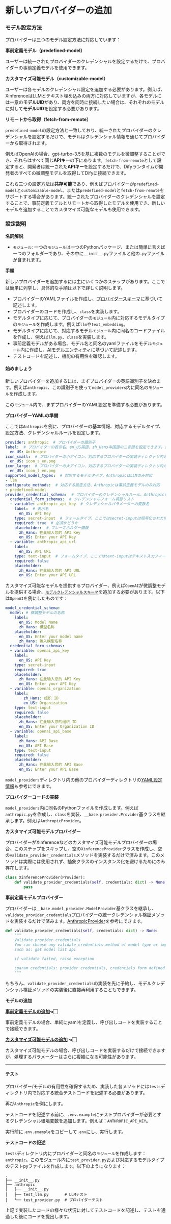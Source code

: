 # 新しいプロバイダーの追加

### モデル設定方法

プロバイダーは三つのモデル設定方法に対応しています：

**事前定義モデル（predefined-model）**

ユーザーは統一されたプロバイダーのクレデンシャルを設定するだけで、プロバイダーの事前定義モデルを使用できます。

**カスタマイズ可能モデル（customizable-model）**

ユーザーは各モデルのクレデンシャル設定を追加する必要があります。例えば、XinferenceはLLMとテキスト埋め込みの両方に対応していますが、各モデルには一意の**モデルUID**があり、両方を同時に接続したい場合は、それぞれのモデルに対して**モデルUID**を設定する必要があります。

**リモートから取得（fetch-from-remote）**

`predefined-model`の設定方法と一致しており、統一されたプロバイダーのクレデンシャルを設定するだけで、モデルはクレデンシャル情報を通じてプロバイダーから取得されます。

例えばOpenAIの場合、gpt-turbo-3.5を基に複数のモデルを微調整することができ、それらはすべて同じ**APIキー**の下にあります。`fetch-from-remote`として設定すると、開発者は統一された**APIキー**を設定するだけで、Difyランタイムが開発者のすべての微調整モデルを取得してDifyに接続できます。

これら三つの設定方法は**共存可能**であり、例えばプロバイダーが`predefined-model`と`customizable-model`、または`predefined-model`と`fetch-from-remote`をサポートする場合があります。統一されたプロバイダーのクレデンシャルを設定することで、事前定義モデルとリモートから取得したモデルを使用でき、新しいモデルを追加することでカスタマイズ可能なモデルも使用できます。

### 設定説明

**名詞解説**

* `モジュール`: 一つの`モジュール`は一つのPythonパッケージ、または簡単に言えば一つのフォルダーであり、その中に`__init__.py`ファイルと他の`.py`ファイルが含まれます。

**手順**

新しいプロバイダーを追加するには主にいくつかのステップがあります。ここでは簡単に列挙し、具体的な手順は以下で詳しく説明します。

* プロバイダーのYAMLファイルを作成し、[プロバイダースキーマ](https://github.com/langgenius/dify/blob/main/api/core/model\_runtime/docs/zh\_Hans/schema.md)に基づいて記述します。
* プロバイダーのコードを作成し、`class`を実装します。
* モデルタイプに応じて、プロバイダーの`モジュール`内に対応するモデルタイプの`モジュール`を作成します。例えば`llm`や`text_embedding`。
* モデルタイプに応じて、対応するモデル`モジュール`内に同名のコードファイルを作成し、例えば`llm.py`、`class`を実装します。
* 事前定義モデルがある場合、モデル名と同名のyamlファイルをモデル`モジュール`内に作成し、[AIモデルエンティティ](https://github.com/langgenius/dify/blob/main/api/core/model\_runtime/docs/zh\_Hans/schema.md)に基づいて記述します。
* テストコードを記述し、機能の有用性を確認します。

#### 始めましょう

新しいプロバイダーを追加するには、まずプロバイダーの英語識別子を決めます。例えば`anthropic`、この識別子を使って`model_providers`内に同名の`モジュール`を作成します。

この`モジュール`内で、まずプロバイダーのYAML設定を準備する必要があります。

**プロバイダーYAMLの準備**

ここでは`Anthropic`を例に、プロバイダーの基本情報、対応するモデルタイプ、設定方法、クレデンシャルルールを設定します。

```YAML
provider: anthropic  # プロバイダーの識別子
label:  # プロバイダーの表示名、en_US英語、zh_Hans中国語の二言語を設定できます。zh_Hansが設定されていない場合、en_USがデフォルトで使用されます。
  en_US: Anthropic
icon_small:  # プロバイダーの小アイコン、対応するプロバイダーの実装ディレクトリ内の_assetsディレクトリに保存されます。labelと同じく二言語の設定が可能です。
  en_US: icon_s_en.png
icon_large:  # プロバイダーの大アイコン、対応するプロバイダーの実装ディレクトリ内の_assetsディレクトリに保存されます。labelと同じく二言語の設定が可能です。
  en_US: icon_l_en.png
supported_model_types:  # 対応するモデルタイプ、AnthropicはLLMのみ対応
- llm
configurate_methods:  # 対応する設定方法、Anthropicは事前定義モデルのみ対応
- predefined-model
provider_credential_schema:  # プロバイダーのクレデンシャルルール、Anthropicは事前定義モデルのみ対応するため、統一されたプロバイダーのクレデンシャルルールを定義する必要があります
  credential_form_schemas:  # クレデンシャルフォーム項目リスト
  - variable: anthropic_api_key  # クレデンシャルパラメーターの変数名
    label:  # 表示名
      en_US: API Key
    type: secret-input  # フォームタイプ、ここではsecret-inputは暗号化された情報入力フィールドを意味し、編集時にはマスクされた情報のみが表示されます。
    required: true  # 必須かどうか
    placeholder:  # プレースホルダー情報
      zh_Hans: 在此输入您的 API Key
      en_US: Enter your API Key
  - variable: anthropic_api_url
    label:
      en_US: API URL
    type: text-input  # フォームタイプ、ここではtext-inputはテキスト入力フィールドを意味します
    required: false
    placeholder:
      zh_Hans: 在此输入您的 API URL
      en_US: Enter your API URL
```

カスタマイズ可能なモデルを提供するプロバイダー、例えば`OpenAI`が微調整モデルを提供する場合、[`モデルクレデンシャルスキーマ`](https://github.com/langgenius/dify/blob/main/api/core/model\_runtime/docs/zh\_Hans/schema.md)を追加する必要があります。以下は`OpenAI`を例にしたものです：

```yaml
model_credential_schema:
  model: # 微調整モデルの名称
    label:
      en_US: Model Name
      zh_Hans: 模型名称
    placeholder:
      en_US: Enter your model name
      zh_Hans: 输入模型名称
  credential_form_schemas:
  - variable: openai_api_key
    label:
      en_US: API Key
    type: secret-input
    required: true
    placeholder:
      zh_Hans: 在此输入您的 API Key
      en_US: Enter your API Key
  - variable: openai_organization
    label:
        zh_Hans: 组织 ID
        en_US: Organization
    type: text-input
    required: false
    placeholder:
      zh_Hans: 在此输入您的组织 ID
      en_US: Enter your Organization ID
  - variable: openai_api_base
    label:
      zh_Hans: API Base
      en_US: API Base
    type: text-input
    required: false
    placeholder:
      zh_Hans: 在此输入您的 API Base
      en_US: Enter your API Base
```

`model_providers`ディレクトリ内の他のプロバイダーディレクトリの[YAML設定情報](https://github.com/langgenius/dify/blob/main/api/core/model\_runtime/docs/zh\_Hans/schema.md)も参考にできます。

**プロバイダーコードの実装**

`model_providers`内に同名のPythonファイルを作成します。例えば`anthropic.py`を作成し、`class`を実装、`__base.provider.Provider`基クラスを継承します。例えば`AnthropicProvider`。

**カスタマイズ可能モデルプロバイダー**

プロバイダーがXinferenceなどのカスタマイズ可能モデルプロバイダーの場合、このステップをスキップし、空の`XinferenceProvider`クラスを作成し、空の`validate_provider_credentials`メソッドを実装するだけで済みます。このメソッドは実際には使用されず、抽象クラスのインスタンス化を避けるためにのみ存在します。

```python
class XinferenceProvider(Provider):
    def validate_provider_credentials(self, credentials: dict) -> None:
        pass
```

**事前定義モデルプロバイダー**

プロバイダーは`__base.model_provider.ModelProvider`基クラスを継承し、`validate_provider_credentials`プロバイダーの統一クレデンシャル検証メソッドを実装するだけで済みます。[AnthropicProvider](https://github.com/langgenius/dify/blob/main/api/core/model\_runtime/model\_providers/anthropic/anthropic.py)を参考にできます。

```python
def validate_provider_credentials(self, credentials: dict) -> None:
    """
    Validate provider credentials
    You can choose any validate_credentials method of model type or implement validate method by yourself,
    such as: get model list api

    if validate failed, raise exception

    :param credentials: provider credentials, credentials form defined in `provider_credential_schema`.
    """
```

もちろん、`validate_provider_credentials`の実装を先に予約し、モデルクレデンシャル検証メソッドの実装後に直接再利用することもできます。

**モデルの追加**

[**事前定義モデルの追加**](https://docs.dify.ai/v/ja-jp/guides/model-configuration/predefined-model)**👈🏻**

事前定義モデルの場合、単純にyamlを定義し、呼び出しコードを実装することで接続できます。

[**カスタマイズ可能モデルの追加**](https://docs.dify.ai/v/ja-jp/guides/model-configuration/customizable-model) **👈🏻**

カスタマイズ可能モデルの場合、呼び出しコードを実装するだけで接続できますが、処理するパラメーターはさらに複雑になる可能性があります。

***

#### テスト

プロバイダー/モデルの有用性を確保するため、実装した各メソッドには`tests`ディレクトリ内で対応する統合テストコードを記述する必要があります。

再び`Anthropic`を例にします。

テストコードを記述する前に、`.env.example`にテストプロバイダーが必要とするクレデンシャル環境変数を追加します。例えば：`ANTHROPIC_API_KEY`。

実行前に`.env.example`をコピーして`.env`にし、実行します。

**テストコードの記述**

`tests`ディレクトリ内にプロバイダーと同名の`モジュール`を作成します：`anthropic`。このモジュール内に`test_provider.py`および対応するモデルタイプのテストpyファイルを作成します。以下のようになります：

```shell
.
├── __init__.py
├── anthropic
│   ├── __init__.py
│   ├── test_llm.py       # LLMテスト
│   └── test_provider.py  # プロバイダーテスト
```

上記で実装したコードの様々な状況に対してテストコードを記述し、テストを通過した後にコードを提出します。
